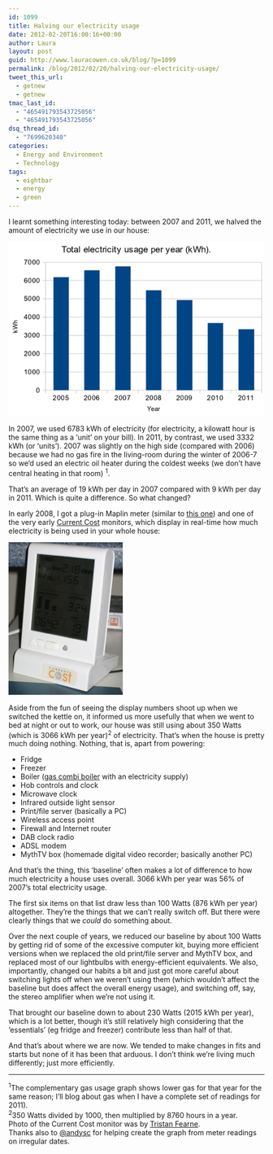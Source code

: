 ```yaml
---
id: 1099
title: Halving our electricity usage
date: 2012-02-20T16:00:16+00:00
author: Laura
layout: post
guid: http://www.lauracowen.co.uk/blog/?p=1099
permalink: /blog/2012/02/20/halving-our-electricity-usage/
tweet_this_url:
  - getnew
  - getnew
tmac_last_id:
  - "465491793543725056"
  - "465491793543725056"
dsq_thread_id:
  - "7699620340"
categories:
  - Energy and Environment
  - Technology
tags:
  - eightbar
  - energy
  - green
---
```

I learnt something interesting today: between 2007 and 2011, we halved the amount of electricity we use in our house:

![electricity-graph-18thFeb2012](/assets/uploads/2012/02/electricity-graph-18thFeb2012.png)

In 2007, we used 6783 kWh of electricity (for electricity, a kilowatt hour is the same thing as a &#8216;unit&#8217; on your bill). In 2011, by contrast, we used 3332 kWh (or &#8216;units&#8217;). 2007 was slightly on the high side (compared with 2006) because we had no gas fire in the living-room during the winter of 2006-7 so we&#8217;d used an electric oil heater during the coldest weeks (we don&#8217;t have central heating in that room) <sup>1</sup>.

That&#8217;s an average of 19 kWh per day in 2007 compared with 9 kWh per day in 2011. Which is quite a difference. So what changed?

In early 2008, I got a plug-in Maplin meter (similar to [this one](http://www.maplin.co.uk/plug-in-mains-power-and-energy-monitor-38343)) and one of the very early [Current Cost](http://www.currentcost.com/) monitors, which display in real-time how much electricity is being used in your whole house:

![Current Cost monitor](/assets/uploads/2011/01/IMG_4103.jpg)

Aside from the fun of seeing the display numbers shoot up when we switched the kettle on, it informed us more usefully that when we went to bed at night or out to work, our house was still using about 350 Watts (which is 3066 kWh per year)<sup>2</sup> of electricity. That&#8217;s when the house is pretty much doing nothing. Nothing, that is, apart from powering:

  * Fridge
  * Freezer
  * Boiler (<a title="Our boiler." href="http://www.lauracowen.co.uk/blog/2006/04/26/shiny-new-boiler/" target="_self">gas combi boiler</a> with an electricity supply)
  * Hob controls and clock
  * Microwave clock
  * Infrared outside light sensor
  * Print/file server (basically a PC)
  * Wireless access point
  * Firewall and Internet router
  * DAB clock radio
  * ADSL modem
  * MythTV box (homemade digital video recorder; basically another PC)

And that&#8217;s the thing, this &#8216;baseline&#8217; often makes a lot of difference to how much electricity a house uses overall. 3066 kWh per year was 56% of 2007&#8217;s total electricity usage.

The first six items on that list draw less than 100 Watts (876 kWh per year) altogether. They&#8217;re the things that we can&#8217;t really switch off. But there were clearly things that we _could_ do something about.

Over the next couple of years, we reduced our baseline by about 100 Watts by getting rid of some of the excessive computer kit, buying more efficient versions when we replaced the old print/file server and MythTV box, and replaced most of our lightbulbs with energy-efficient equivalents. We also, importantly, changed our habits a bit and just got more careful about switching lights off when we weren&#8217;t using them (which wouldn&#8217;t affect the baseline but does affect the overall energy usage), and switching off, say, the stereo amplifier when we&#8217;re not using it.

That brought our baseline down to about 230 Watts (2015 kWh per year), which is a lot better, though it&#8217;s still relatively high considering that the &#8216;essentials&#8217; (eg fridge and freezer) contribute less than half of that.

And that&#8217;s about where we are now. We tended to make changes in fits and starts but none of it has been that arduous. I don&#8217;t think we&#8217;re living much differently; just more efficiently.

* * *

<sup>1</sup>The complementary gas usage graph shows lower gas for that year for the same reason; I&#8217;ll blog about gas when I have a complete set of readings for 2011).  
<sup>2</sup>350 Watts divided by 1000, then multiplied by 8760 hours in a year.  
Photo of the Current Cost monitor was by [Tristan Fearne](http://www.flickr.com/photos/tristanf/2578223342/).  
Thanks also to [@andysc](https://twitter.com/#!/andysc) for helping create the graph from meter readings on irregular dates.